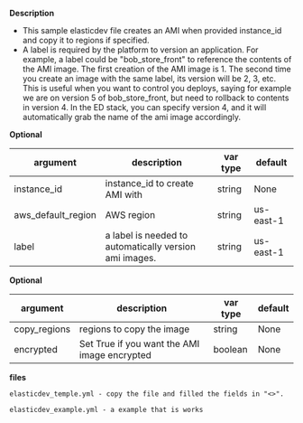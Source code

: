 **Description**

  - This sample elasticdev file creates an AMI when provided instance_id and copy it to regions if specified.
  - A label is required by the platform to version an application.  For example, a label could be "bob_store_front" to reference the contents of the AMI image.  The first creation of the AMI image is 1.  The second time you create an image with the same label, its version will be 2, 3, etc. This is useful when you want to control you deploys, saying for example we are on version 5 of bob_store_front, but need to rollback to contents in version 4.  In the ED stack, you can specify version 4, and it will automatically grab the name of the ami image accordingly.


**Optional**

| argument      | description                            | var type | default      |
| ------------- | -------------------------------------- | -------- | ------------ |
| instance_id   | instance_id to create AMI with                 | string   | None         |
| aws_default_region   | AWS region                  | string   | us-east-1         |
| label   | a label is needed to automatically version ami images.  | string   | us-east-1         |

**Optional**

| argument      | description                            | var type | default      |
| ------------- | -------------------------------------- | -------- | ------------ |
| copy_regions   | regions to copy the image                 | string   | None         |
| encrypted   | Set True if you want the AMI image encrypted       | boolean   | None       |

**files**

```
elasticdev_temple.yml - copy the file and filled the fields in "<>". 
```

```
elasticdev_example.yml - a example that is works
```
